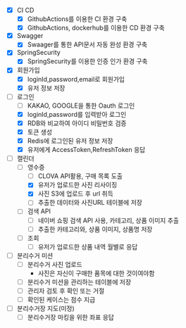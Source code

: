 - [x] CI CD
    - [x] GithubActions를 이용한 CI 환경 구축
    - [x] GithubActions, dockerhub를 이용한 CD 환경 구축

- [x] Swagger
    - [x] Swaager를 통한 API문서 자동 완성 환경 구축
- [x] SpringSecurity
    - [x] SpringSecurity를 이용한 인증 인가 환경 구축

- [x] 회원가입
    - [x] loginId,password,email로 회원가입
    - [x] 유저 정보 저장

- [ ] 로그인
    - [ ] KAKAO, GOOGLE을 통한 Oauth 로그인
    - [x] loginId,password를 입력받아 로그인
    - [x] RDB와 비교하여 아이디 비밀번호 검증
    - [x] 토큰 생성
    - [x] Redis에 로그인된 유저 정보 저장
    - [x] 유저에게 AccessToken,RefreshToken 응답

- [ ] 캘린더
    - [ ] 영수증
        - [ ] CLOVA API활용, 구매 목록 도출
        - [x] 유저가 업로드한 사진 리사이징
        - [x] 사진 S3에 업로드 후 url 취득
        - [ ] 추출한 데이터와 사진URL 테이블에 저장
    - [ ] 검색 API
        - [ ] 네이버 쇼핑 검색 API 사용, 카테고리, 상품 이미지 추출
        - [ ] 추출한 카테고리와, 상품 이미지, 상품명 저장
    - [ ] 조회
        - [ ] 유저가 업로드한 상품 내역 월별로 응답

- [ ] 분리수거 미션
    - [ ] 분리수거 사진 업로드
        - 사진은 자신이 구매한 품목에 대한 것이여야함
    - [ ] 분리수거 미션을 관리하는 테이블에 저장
    - [ ] 관리자 검토 후 확인 또는 거절
    - [ ] 확인된 케이스는 점수 지급

- [ ] 분리수거장 지도(미정)
    - [ ] 분리수거장 마킹을 위한 좌표 응답
